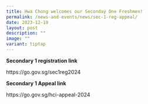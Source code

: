 ```yaml
---
title: Hwa Chong welcomes our Seconday One Freshmen!
permalink: /news-and-events/news/sec-1-reg-appeal/
date: 2023-12-19
layout: post
description: ""
image: ""
variant: tiptap
---
```

<p><strong>Secondary 1 registration link</strong></p><p><a rel="noopener noreferrer nofollow" target="_blank">https://go.gov.sg/sec1reg2024</a></p><p></p><p><strong>Secondary 1 Appeal link</strong></p><p><a rel="noopener noreferrer nofollow" target="_blank">https://go.gov.sg/hci-appeal-2024</a></p>